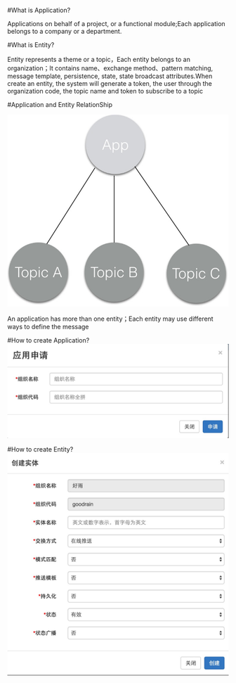 #What is Application?

Applications on behalf of a project, or a functional module;Each application belongs to a company or a department.

#What is Entity?

Entity represents a theme or a topic，Each entity belongs to an organization；It contains name、exchange method、pattern matching, message template, persistence, state, state broadcast attributes.When create an entity, the system will generate a token, the user through the organization code, the topic name and token to subscribe to a topic

#Application and Entity RelationShip

![Relationships](relations.png)

An application has more than one entity；Each entity may use different ways to define the message

#How to create Application?
![Relationships](create_app.png)

#How to create Entity?
![Relationships](create_entity.png)




